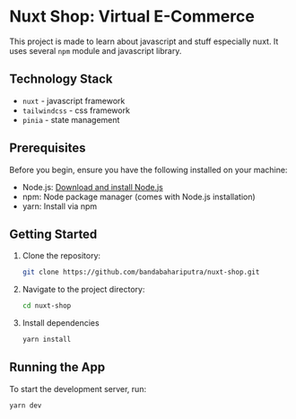 # Nuxt Shop: Virtual E-Commerce

This project is made to learn about javascript and stuff especially nuxt. It uses several `npm` module and javascript library.

## Technology Stack

- `nuxt` - javascript framework
- `tailwindcss` - css framework
- `pinia` - state management

## Prerequisites

Before you begin, ensure you have the following installed on your machine:

- Node.js: [Download and install Node.js](https://nodejs.org/)
- npm: Node package manager (comes with Node.js installation)
- yarn: Install via npm

## Getting Started

1. Clone the repository:

   ```bash
   git clone https://github.com/bandabahariputra/nuxt-shop.git
   ```

2. Navigate to the project directory:

   ```bash
   cd nuxt-shop
   ```

3. Install dependencies

   ```bash
   yarn install
   ```

## Running the App

To start the development server, run:

```bash
yarn dev
```
